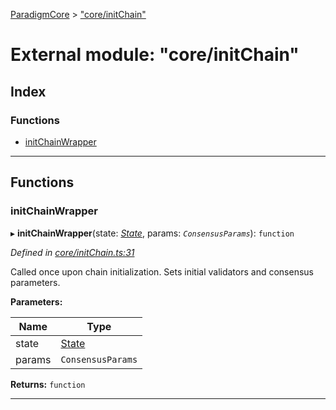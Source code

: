 [ParadigmCore](../README.md) > ["core/initChain"](../modules/_core_initchain_.md)

# External module: "core/initChain"

## Index

### Functions

* [initChainWrapper](_core_initchain_.md#initchainwrapper)

---

## Functions

<a id="initchainwrapper"></a>

###  initChainWrapper

▸ **initChainWrapper**(state: *[State](../classes/_state_state_.state.md)*, params: *`ConsensusParams`*): `function`

*Defined in [core/initChain.ts:31](https://github.com/paradigmfoundation/paradigmcore/blob/96d110b/src/core/initChain.ts#L31)*

Called once upon chain initialization. Sets initial validators and consensus parameters.

**Parameters:**

| Name | Type |
| ------ | ------ |
| state | [State](../classes/_state_state_.state.md) |
| params | `ConsensusParams` |

**Returns:** `function`

___

